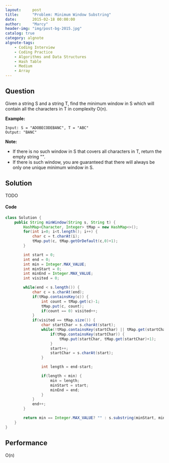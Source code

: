 ```yaml
---
layout:     post
title:      "Problem: Minimum Window Substring"
date:       2015-02-18 00:00:00
author:     "Marcy"
header-img: "img/post-bg-2015.jpg"
catalog: true
category: algnote
algnote-tags:
    - Coding Interview
    - Coding Practice
    - Algorithms and Data Structures
    - Hash Table
    - Medium
    - Array
---
```


## Question

Given a string S and a string T, find the minimum window in S which will contain all the characters in T in complexity O(n).

**Example:**
```
Input: S = "ADOBECODEBANC", T = "ABC"
Output: "BANC"
```
**Note:**
- If there is no such window in S that covers all characters in T, return the empty string "".
- If there is such window, you are guaranteed that there will always be only one unique minimum window in S.
## Solution
TODO

#### Code
```java
class Solution {
    public String minWindow(String s, String t) {
        HashMap<Character, Integer> tMap = new HashMap<>();
        for(int i=0; i<t.length(); i++) {
            char c = t.charAt(i);
            tMap.put(c, tMap.getOrDefault(c,0)+1);
        }

        int start = 0;
        int end = 0;
        int min = Integer.MAX_VALUE;
        int minStart = 0;
        int minEnd = Integer.MAX_VALUE;
        int visited = 0;

        while(end < s.length()) {
            char c = s.charAt(end);
            if(tMap.containsKey(c)) {
                int count = tMap.get(c)-1;
                tMap.put(c, count);
                if(count == 0) visited++;
            }
            if(visited == tMap.size()) {
                char startChar = s.charAt(start);
                while(!tMap.containsKey(startChar) || tMap.get(startChar) < 0) {
                    if(tMap.containsKey(startChar)) {
                        tMap.put(startChar, tMap.get(startChar)+1);
                    }
                    start++;
                    startChar = s.charAt(start);
                }

                int length = end-start;

                if(length < min) {
                    min = length;
                    minStart = start;
                    minEnd = end;
                }
            }
            end++;
        }

        return min == Integer.MAX_VALUE? "" : s.substring(minStart, minEnd+1);
    }
}
```

## Performance
O(n)
